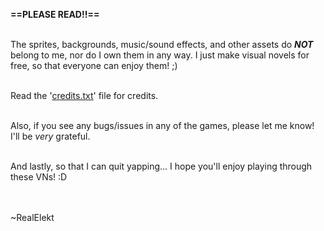 **==PLEASE READ!!==**

<br>The sprites, backgrounds, music/sound effects, and other assets do ***NOT*** belong to me, nor do I own them in any way. I just make visual novels for free, so that everyone can enjoy them! ;)

<br>Read the '[credits.txt](https://github.com/RealElekt909/PROJECTS/blob/main/credits.txt)' file for credits.

<br>Also, if you see any bugs/issues in any of the games, please let me know! I'll be *very* grateful.

<br>And lastly, so that I can quit yapping... I hope you'll enjoy playing through these VNs! :D

<br><br>~RealElekt

